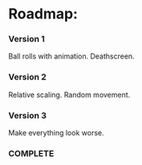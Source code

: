 # Roadmap:

### Version 1
Ball rolls with animation.
Deathscreen.

### Version 2
Relative scaling.
Random movement.

### Version 3
Make everything look worse.

### COMPLETE
